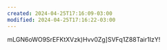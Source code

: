 ```yaml
---
created: 2024-04-25T17:16:09-03:00
modified: 2024-04-25T17:16:22-03:00
---
```


mLGN6oWO9SrEFKtXVzk)Hvv0Zg]SVFq1Z88Tair1IzY!
